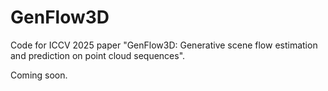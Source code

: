 # GenFlow3D
Code for ICCV 2025 paper "GenFlow3D: Generative scene flow estimation and prediction on point cloud sequences".

Coming soon.
